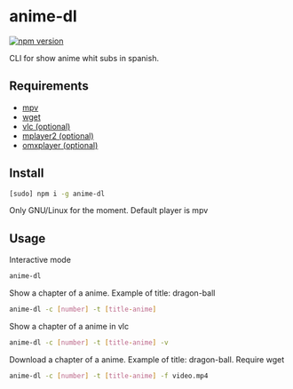 anime-dl
========

[![npm version](https://badge.fury.io/js/anime-dl.svg)](http://badge.fury.io/js/anime-dl)

CLI for show anime whit subs in spanish.

Requirements
------------

- [mpv](http://mpv.io/installation/)
- [wget](https://www.gnu.org/software/wget/)
- [vlc (optional)](http://www.videolan.org/vlc/#download)
- [mplayer2 (optional)](http://www.mplayer2.org/downloads/)
- [omxplayer (optional)](https://github.com/huceke/omxplayer/)


Install
-------

``` bash
[sudo] npm i -g anime-dl
```

Only GNU/Linux for the moment. Default player is mpv

Usage
-----

Interactive mode

``` bash
anime-dl
```

Show a chapter of a anime. Example of title: dragon-ball

``` bash
anime-dl -c [number] -t [title-anime]
```

Show a chapter of a anime in vlc

``` bash
anime-dl -c [number] -t [title-anime] -v
```

Download a chapter of a anime. Example of title: dragon-ball. Require wget

``` bash
anime-dl -c [number] -t [title-anime] -f video.mp4
```
